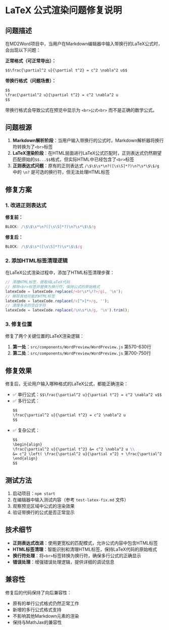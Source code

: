 # LaTeX 公式渲染问题修复说明

## 问题描述

在MD2Word项目中，当用户在Markdown编辑器中输入带换行的LaTeX公式时，会出现以下问题：

**正常格式（可正常导出）：**
```markdown
$$\frac{\partial^2 u}{\partial t^2} = c^2 \nabla^2 u$$
```

**带换行格式（问题场景）：**
```markdown
$$
\frac{\partial^2 u}{\partial t^2} = c^2 \nabla^2 u
$$
```

带换行格式会导致公式在预览中显示为 `<br>公式<br>` 而不是正确的数学公式。

## 问题根源

1. **Markdown解析阶段**：当用户输入带换行的公式时，Markdown解析器将换行符转换为了`<br>`标签
2. **LaTeX渲染阶段**：在HTML层面进行LaTeX公式匹配时，正则表达式仍然期望匹配原始的`$$...$$`格式，但实际HTML中已经包含了`<br>`标签
3. **正则表达式问题**：原有的正则表达式 `/\$\$\s*\n?([\s\S]*?)\n?\s*\$\$/g` 中的 `\n?` 是可选的换行符，但无法处理HTML标签

## 修复方案

### 1. 改进正则表达式

**修复前：**
```javascript
BLOCK: /\$\$\s*\n?([\s\S]*?)\n?\s*\$\$/g
```

**修复后：**
```javascript
BLOCK: /\$\$\s*([\s\S]*?)\s*\$\$/g
```

### 2. 添加HTML标签清理逻辑

在LaTeX公式渲染过程中，添加了HTML标签清理步骤：

```javascript
// 清理HTML标签，提取纯LaTeX代码
// 移除<br>标签并替换为换行符，保持公式的原始格式
latexCode = latexCode.replace(/<br\s*\/?>/gi, '\n');
// 移除其他可能的HTML标签
latexCode = latexCode.replace(/<[^>]*>/g, '');
// 清理多余的空白字符
latexCode = latexCode.replace(/\n\s*\n/g, '\n').trim();
```

### 3. 修复位置

修复了两个关键位置的LaTeX渲染逻辑：

1. **第一处**：`src/components/WordPreview/WordPreview.js` 第570-630行
2. **第二处**：`src/components/WordPreview/WordPreview.js` 第700-750行

## 修复效果

修复后，无论用户输入哪种格式的LaTeX公式，都能正确渲染：

- ✅ 单行公式：`$$\frac{\partial^2 u}{\partial t^2} = c^2 \nabla^2 u$$`
- ✅ 多行公式：
  ```markdown
  $$
  \frac{\partial^2 u}{\partial t^2} = c^2 \nabla^2 u
  $$
  ```
- ✅ 复杂公式：
  ```markdown
  $$
  \begin{align}
  \frac{\partial^2 u}{\partial t^2} &= c^2 \nabla^2 u \\
  &= c^2 \left( \frac{\partial^2 u}{\partial x^2} + \frac{\partial^2 u}{\partial y^2} \right)
  \end{align}
  $$

## 测试方法

1. 启动项目：`npm start`
2. 在编辑器中输入测试内容（参考 `test-latex-fix.md` 文件）
3. 观察预览区域中公式的渲染效果
4. 验证带换行的公式是否正常显示

## 技术细节

- **正则表达式改进**：使用更宽松的匹配模式，允许公式内容中包含HTML标签
- **HTML标签清理**：智能识别和清理HTML标签，保持LaTeX代码的原始格式
- **换行符处理**：将`<br>`标签转换为换行符，确保多行公式的正确显示
- **错误处理**：增强错误处理逻辑，提供详细的调试信息

## 兼容性

修复后的代码保持了向后兼容性：
- 原有的单行公式格式仍然正常工作
- 新增的多行公式格式支持
- 不影响其他Markdown元素的渲染
- 保持与MathJax的兼容性
